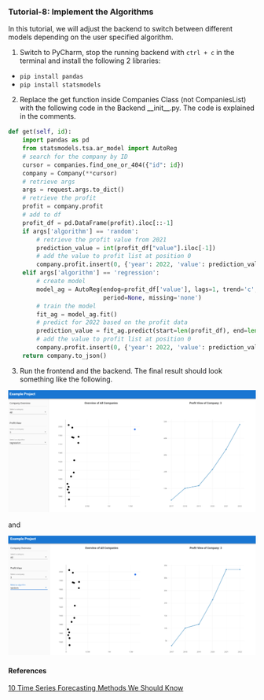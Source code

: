### Tutorial-8: Implement the Algorithms
In this tutorial, we will adjust the backend to switch between different models depending on the user specified algorithm.

1. Switch to PyCharm, stop the running backend with ``ctrl + c`` in the terminal and install the following 2 libraries:
- ``pip install pandas``
- ``pip install statsmodels``

2. Replace the get function inside Companies Class (not CompaniesList) with the following code in the Backend \_\_init\_\_.py. The code is explained in the comments.
```python
def get(self, id):
    import pandas as pd
    from statsmodels.tsa.ar_model import AutoReg
    # search for the company by ID
    cursor = companies.find_one_or_404({"id": id})
    company = Company(**cursor)
    # retrieve args
    args = request.args.to_dict()
    # retrieve the profit
    profit = company.profit
    # add to df
    profit_df = pd.DataFrame(profit).iloc[::-1]
    if args['algorithm'] == 'random':
        # retrieve the profit value from 2021
        prediction_value = int(profit_df["value"].iloc[-1])
        # add the value to profit list at position 0
        company.profit.insert(0, {'year': 2022, 'value': prediction_value})
    elif args['algorithm'] == 'regression':
        # create model
        model_ag = AutoReg(endog=profit_df['value'], lags=1, trend='c', seasonal=False, exog=None, hold_back=None,
                           period=None, missing='none')
        # train the model
        fit_ag = model_ag.fit()
        # predict for 2022 based on the profit data
        prediction_value = fit_ag.predict(start=len(profit_df), end=len(profit_df), dynamic=False).values[0]
        # add the value to profit list at position 0
        company.profit.insert(0, {'year': 2022, 'value': prediction_value})
    return company.to_json()
```
3. Run the frontend and the backend. The final result should look something like the following.

<img src="8_result_1.PNG" alt="drawing" width="800"/>

and

<img src="8_result_2.PNG" alt="drawing" width="800"/>

#### References
[10 Time Series Forecasting Methods We Should Know](https://cprosenjit.medium.com/10-time-series-forecasting-methods-we-should-know-291037d2e285)

